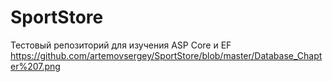 # SportStore
Тестовый репозиторий для изучения ASP Core и EF
https://github.com/artemovsergey/SportStore/blob/master/Database_Chapter%207.png
